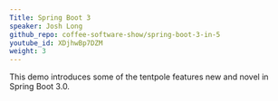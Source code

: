```yaml
---
Title: Spring Boot 3
speaker: Josh Long
github_repo: coffee-software-show/spring-boot-3-in-5
youtube_id: XDjhwBp7DZM
weight: 3
---
```

This demo introduces some of the tentpole features new and novel in Spring Boot 3.0.
